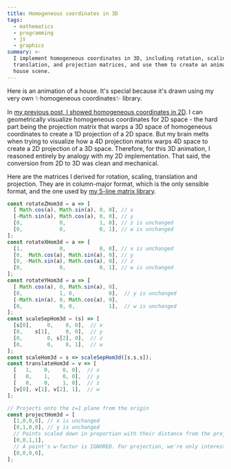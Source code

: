```yaml
---
title: Homogeneous coordinates in 3D
tags:
  - mathematics
  - programming
  - js
  - graphics
summary: >-
  I implement homogeneous coordinates in 3D, including rotation, scaling,
  translation, and projection matrices, and use them to create an animated 3D
  house scene.
---
```


Here is an animation of a house.
It's special because it's drawn using my very own ✨homogeneous coordinates✨ library.

<canvas id="anim" style="background-color: rgb(255,255,200); width: 400px; display: block; margin: 0 auto;"></canvas>

In [my previous post, I showed homogeneous coordinates in 2D](/2020/11/28/homogeneous-coordinates-in-2d-from-scratch/).
I can geometrically visualize homogeneous coordinates for 2D space -
the hard part being the projection matrix that warps a 3D space of homogeneous coordinates
to create a 1D projection of a 2D space.
But my brain melts when trying to visualize how a 4D projection matrix 
warps 4D space to create a 2D projection of a 3D space.
Therefore, for this 3D animation, I reasoned entirely by analogy with my 2D implementation.
That said, the conversion from 2D to 3D was clean and mechanical.

Here are the matrices I derived for rotation, scaling, translation and projection.
They are in column-major format,
which is the only sensible format,
and the one used by [my 5-line matrix library](/2020/11/27/a-matrix-library-in-5-lines-of-code/).

```js
const rotateZHom3d = a => [
  [ Math.cos(a), Math.sin(a), 0, 0], // x
  [-Math.sin(a), Math.cos(a), 0, 0], // y
  [0,            0,           1, 0], // z is unchanged
  [0,            0,           0, 1], // w is unchanged
];
const rotateXHom3d = a => [
  [1,            0,           0, 0], // x is unchanged
  [0,  Math.cos(a), Math.sin(a), 0], // y
  [0, -Math.sin(a), Math.cos(a), 0], // z
  [0,            0,           0, 1], // w is unchanged
];
const rotateYHom3d = a => [
  [ Math.cos(a), 0, Math.sin(a), 0],
  [0,            1, 0,           0],  // y is unchanged
  [-Math.sin(a), 0, Math.cos(a), 0],
  [0,            0, 0,           1],  // w is unchanged
];
const scaleSepHom3d = (s) => [ 
  [s[0],     0,    0, 0],  // x 
  [0,    s[1],     0, 0],  // y
  [0,        0, s[2], 0],  // z
  [0,        0,    0, 1],  // w
];
const scaleHom3d = s => scaleSepHom3d([s,s,s]);
const translateHom3d = v => [
  [   1,    0,    0, 0],  // x
  [   0,    1,    0, 0],  // y
  [   0,    0,    1, 0],  // z
  [v[0], v[1], v[2], 1],  // w
];

// Projects onto the z=1 plane from the origin
const projectHom3d = [
  [1,0,0,0], // x is unchanged
  [0,1,0,0], // y is unchanged
  // Points scaled down in proportion with their distance from the projection plane
  [0,0,1,1], 
  // A point's w-factor is IGNORED. For projection, we're only interested in _direction_ from the origin
  [0,0,0,0],
];
```

<script>
  const canvasEl = document.getElementById("anim");
  canvasEl.width = 800;
  canvasEl.height = 500;
  const ctx = canvasEl.getContext("2d");

  const drawLine = line => {
    ctx.beginPath();
    ctx.moveTo(line[0][0], line[0][1]);
    for (const p of line.slice(1)) {
      ctx.lineTo(p[0], p[1]);
    }
    ctx.lineJoin = "bevel";
    ctx.lineWidth = 4;
    ctx.stroke();
  };

  const zipWith = (f, a, b) => a.map((k, i) => f(k, b[i]));

  const vecScale = (n, v) => v.map(c => n*c);
  const vecAdd = (v1, v2) => zipWith((c1,c2)=>c1+c2, v1, v2);
  const matApply = (mat, vec) => zipWith(vecScale, vec, mat).reduce(vecAdd);
  const matMul = (m2, m1) => m1.map(v => matApply(m2,v));

  // Convenience fns
  const matSeq = ms => ms.slice(1).reduce((acc,m) => matMul(m,acc), ms[0]);
  const matApplyToLine = (m, s) => s.map(p => matApply(m, p));
  const matApplyToObject = (m, o) => o.map(f => matApplyToLine(m, f));

  // Done with generic matrix lib
  // Now our 3D homogeneous coordinates lib

  const rotateZHom3d = a => [
    [ Math.cos(a), Math.sin(a), 0, 0], // x
    [-Math.sin(a), Math.cos(a), 0, 0], // y
    [0,            0,           1, 0], // z is unchanged
    [0,            0,           0, 1], // w is unchanged
  ];
  const rotateXHom3d = a => [
    [1,            0,           0, 0], // x is unchanged
    [0,  Math.cos(a), Math.sin(a), 0], // y
    [0, -Math.sin(a), Math.cos(a), 0], // z
    [0,            0,           0, 1], // w is unchanged
  ];
  const rotateYHom3d = a => [
    [ Math.cos(a), 0, Math.sin(a), 0],
    [0,            1, 0,           0],  // y is unchanged
    [-Math.sin(a), 0, Math.cos(a), 0],
    [0,            0, 0,           1],  // w is unchanged
  ];
  const scaleSepHom3d = (s) => [ 
    [s[0],     0,    0, 0],  // x 
    [0,    s[1],     0, 0],  // y
    [0,        0, s[2], 0],  // z
    [0,        0,    0, 1],  // w
  ];
  const scaleHom3d = s => scaleSepHom3d([s,s,s]);
  const translateHom3d = v => [
    [   1,    0,    0, 0],  // x
    [   0,    1,    0, 0],  // y
    [   0,    0,    1, 0],  // z
    [v[0], v[1], v[2], 1],  // w
  ];

  // Projects onto the z=1 plane from the origin
  const projectHom3d = [
    [1,0,0,0], // x is unchanged
    [0,1,0,0], // y is unchanged
    // Points scaled down in proportion with their distance from the projection plane
    [0,0,1,1], 
    // A point's w-factor is IGNORED. For projection, we're only interested in _direction_ from the origin
    [0,0,0,0],
  ];

  const unHom3d = ([x,y,z,w]) => [x/w, y/w, z/w];

  const drawLineHom3d = line => drawLine(line.map(unHom3d));
  const drawObjectHom3d = object => object.forEach(drawLineHom3d);

  const unitSquareXYHom3d = [
    [-0.5, -0.5, 0, 1],
    [ 0.5, -0.5, 0, 1],
    [ 0.5,  0.5, 0, 1],
    [-0.5,  0.5, 0, 1],
    [-0.5, -0.5, 0, 1],
  ];

  const unitCubeFrontLineHom3d = [
    [-0.5, -0.5, 0.5, 1],
    [ 0.5, -0.5, 0.5, 1],
    [ 0.5,  0.5, 0.5, 1],
    [-0.5,  0.5, 0.5, 1],
  ];

  fourSides = side => [
    side,
    matApplyToLine(rotateYHom3d(Math.PI* 1/2), side),
    matApplyToLine(rotateYHom3d(Math.PI     ), side),
    matApplyToLine(rotateYHom3d(Math.PI* 3/2), side),
  ];

  const unitCubeObjectHom3d = fourSides(unitCubeFrontLineHom3d);

  const unitPyramidLineHom3d = [
    [-0.5, -0.5, -0.5, 1],
    [   0,  0.5,    0, 1],
  ];
  const unitPyramidObjectHom3d = fourSides(unitPyramidLineHom3d);

  const houseBody = matApplyToObject(scaleSepHom3d([10, 5, 5]), unitCubeObjectHom3d);
  const houseRoof = matApplyToObject(matSeq([scaleSepHom3d([10, 3, 5]), translateHom3d([0, 4, 0])]), unitPyramidObjectHom3d);
  const housePorch = matApplyToObject(matSeq([scaleSepHom3d([2, 3, 1]), translateHom3d([0, -1, -3])]), unitCubeObjectHom3d);
  const houseChimney = matApplyToObject(matSeq([scaleSepHom3d([1,2,1]), translateHom3d([-3, 4, 0])]), unitCubeObjectHom3d);
  const houseWindow1 = matApplyToObject(matSeq([scaleSepHom3d([1,2,1]), translateHom3d([-3, 0, -2.5])]), [unitSquareXYHom3d]);
  const houseWindow2 = matApplyToObject(matSeq([scaleSepHom3d([1,2,1]), translateHom3d([ 3, 0, -2.5])]), [unitSquareXYHom3d]);
  const houseSceneSpace = [...houseBody, ...houseRoof, ...housePorch, ...houseChimney, ...houseWindow1, ...houseWindow2];

  const garageBody = matApplyToObject(scaleSepHom3d([3, 3, 5]), unitCubeObjectHom3d);
  const garageRoof = matApplyToObject(matSeq([scaleSepHom3d([3, 1, 5]), translateHom3d([0,2,0])]), unitPyramidObjectHom3d);
  const garage = [...garageBody, ...garageRoof];
  const garageSceneSpace = matApplyToObject(matSeq([rotateYHom3d(Math.PI/8), translateHom3d([10, -1, -3])]), garage);

  const scene = [...houseSceneSpace, ...garageSceneSpace];

  const viewProjectionMatrix = matSeq([
    projectHom3d,
    scaleHom3d(600),
    scaleSepHom3d([1, -1, 1]),  // I designed for y-up, but canvas is y-down
    translateHom3d([canvasEl.width/2, canvasEl.height/2, 0]),  // move origin to center of canvas
  ]);

  const onFrame = ts => {
    const spinAndOrbitAnimMatrix = matSeq([
      rotateYHom3d(ts / 500),        // spinning
      translateHom3d([10, 0, 0]),   // spinning off to the right
      rotateYHom3d(ts / 2000),     // spinning, orbiting the origin
      translateHom3d([0, 0, 30]),     // spinning, orbiting the origin, beyond z=1 projection plane
    ]);
  
    const sceneWorldSpaceHom3d = matApplyToObject(spinAndOrbitAnimMatrix, scene);

    canvasEl.width = canvasEl.width; // clear

    ctx.strokeStyle = 'black';
    drawObjectHom3d(matApplyToObject(viewProjectionMatrix, sceneWorldSpaceHom3d));

    window.setTimeout(() => window.requestAnimationFrame(onFrame), 20);
  };

  window.requestAnimationFrame(onFrame);
</script>
